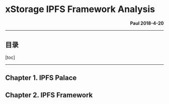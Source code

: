 # xStorage IPFS Framework Analysis 

**<p align="right">Paul 2018-4-20</p>**
 
***
## 目录
[toc]
***

## Chapter 1. IPFS Palace




## Chapter 2. IPFS Framework